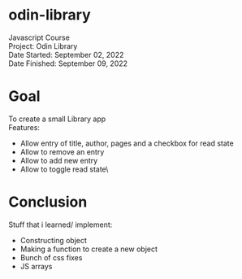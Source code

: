 # odin-library
Javascript Course\
Project: Odin Library\
Date Started: September 02, 2022\
Date Finished: September 09, 2022


# Goal
To create a small Library app\
Features:
-   Allow entry of title, author, pages and a checkbox for read state
-   Allow to remove an entry
-   Allow to add new entry
-   Allow to toggle read state\

# Conclusion
Stuff that i learned/ implement:
-   Constructing object
-   Making a function to create a new object
-   Bunch of css fixes
-   JS arrays


